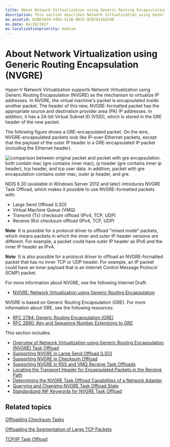 ```yaml
---
title: About Network Virtualization using Generic Routing Encapsulation (NVGRE)
description: This section describes Network Virtualization using Generic Routing Encapsulation (NVGRE) Task Offload
ms.assetid: D1BE5659-4491-411B-9D32-9CB7A141A240
ms.date: 04/20/2017
ms.localizationpriority: medium
---
```


# About Network Virtualization using Generic Routing Encapsulation (NVGRE)

Hyper-V Network Virtualization supports Network Virtualization using Generic Routing Encapsulation (NVGRE) as the mechanism to virtualize IP addresses. In NVGRE, the virtual machine's packet is encapsulated inside another packet. The header of this new, NVGRE-formatted packet has the appropriate source and destination provider area (PA) IP addresses. In addition, it has a 24-bit Virtual Subnet ID (VSID), which is stored in the GRE header of the new packet.

The following figure shows a GRE-encapsulated packet. On the wire, NVGRE-encapsulated packets look like IP-over-Ethernet packets, except that the payload of the outer IP header is a GRE-encapsulated IP packet (including the Ethernet header).

![comparison between original packet and packet with gre encapsulation. both contain mac (gre contains inner mac), ip header (gre contains inner ip header), tcp header, and tcp user data. in addition, packet with gre encapsulation contains outer mac, outer ip header, and gre.](images/nvgre.png)

NDIS 6.30 (available in Windows Server 2012 and later) introduces NVGRE Task Offload, which makes it possible to use NVGRE-formatted packets with:

- Large Send Offload (LSO)
- Virtual Machine Queue (VMQ)
- Transmit (Tx) checksum offload (IPv4, TCP, UDP)
- Receive (Rx) checksum offload (IPv4, TCP, UDP)

**Note**  It is possible for a protocol driver to offload "mixed mode" packets, which means packets in which the inner and outer IP header versions are different. For example, a packet could have outer IP header as IPv6 and the inner IP header as IPv4.

**Note**  It is also possible for a protocol driver to offload an NVGRE-formatted packet that has no inner TCP or UDP header. For example, an IP packet could have an inner payload that is an Internet Control Message Protocol (ICMP) packet.

For more information about NVGRE, see the following Internet Draft:

- [NVGRE: Network Virtualization using Generic Routing Encapsulation](https://tools.ietf.org/html/rfc7637)

NVGRE is based on Generic Routing Encapsulation (GRE). For more information about GRE, see the following resources:

- [RFC 2784: Generic Routing Encapsulation (GRE)](https://tools.ietf.org/html/rfc2784)
- [RFC 2890: Key and Sequence Number Extensions to GRE](https://tools.ietf.org/html/rfc2890)

This section includes:

- [Overview of Network Virtualization using Generic Routing Encapsulation (NVGRE) Task Offload](overview-of-network-virtualization-using-generic-routing-encapsulation--nvgre--task-offload.md)
- [Supporting NVGRE in Large Send Offload (LSO)](supporting-nvgre-in-large-send-offload--lso-.md)
- [Supporting NVGRE in Checksum Offload](supporting-nvgre-in-checksum-offload.md)
- [Supporting NVGRE in RSS and VMQ Receive Task Offloads](supporting-nvgre-in-rss-and-vmq-receive-task-offloads.md)
- [Locating the Transport Header for Encapsulated Packets in the Receive Path](locating-the-transport-header-for-encapsulaged-packets-in-the-receive-path.md)
- [Determining the NVGRE Task Offload Capabilities of a Network Adapter](determining-the-nvgre-task-offload-capabilities-of-a-network-adapter.md)
- [Querying and Changing NVGRE Task Offload State](querying-and-changing-nvgre-task-offload-state.md)
- [Standardized INF Keywords for NVGRE Task Offload](standardized-inf-keywords-for-nvgre-task-offload.md)

## Related topics

[Offloading Checksum Tasks](offloading-checksum-tasks.md)

[Offloading the Segmentation of Large TCP Packets](offloading-the-segmentation-of-large-tcp-packets.md)

[TCP/IP Task Offload](task-offload.md)
